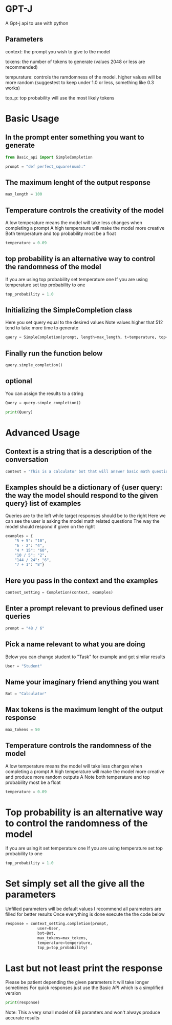 # GPT-J
A Gpt-j api to use with python

## Parameters
context: the prompt you wish to give to the model

tokens: the number of tokens to generate (values 2048 or less are recommended)

tempurature: controls the ramdomness of the model. higher values will be more random (suggestest to keep under 1.0 or less, something like 0.3 works)

top_p: top probability will use the most likely tokens

# Basic Usage

## In the prompt enter something you want to generate

```python
from Basic_api import SimpleCompletion

prompt = "def perfect_square(num):"
```

## The maximum lenght of the output response
```python
max_length = 100
```

## Temperature controls the creativity of the model

A low temperature means the model will take less changes when completing a prompt
A high temperature will make the model more creative
Both temperature and top probability most be a float

```python
temperature = 0.09
```

## top probability is an alternative way to control the randomness of the model
If you are using top probability set temperature one
If you are using temperature set top probability to one

```python
top_probability = 1.0
```

## Initializing the SimpleCompletion class
Here you set query equal to the desired values
Note values higher that 512 tend to take more time to generate

```python
query = SimpleCompletion(prompt, length=max_length, t=temperature, top=top_probability)
```

## Finally run the function below

```python
query.simple_completion()
```

## optional
You can assign the results to a string
```python
Query = query.simple_completion()

print(Query)
```

# Advanced Usage 

## Context is a string that is a description of the conversation

```python
context = "This is a calculator bot that will answer basic math questions"
```

## Examples should be a dictionary of {user query: the way the model should respond to the given query} list of examples
Queries are to the left while target responses should be to the right
Here we can see the user is asking the model math related questions
The way the model should respond if given on the right

```python
examples = {
    "5 + 5": "10",
    "6 - 2": "4",
    "4 * 15": "60",
    "10 / 5": "2",
    "144 / 24": "6",
    "7 + 1": "8"}
```

## Here you pass in the context and the examples
```python
context_setting = Completion(context, examples)
```

## Enter a prompt relevant to previous defined user queries
```python
prompt = "48 / 6"
```

## Pick a name relevant to what you are doing

Below you can change student to "Task" for example and get similar results
```python
User = "Student"
```
## Name your imaginary friend anything you want

```python
Bot = "Calculator"
```

## Max tokens is the maximum lenght of the output response
```python
max_tokens = 50
```

## Temperature controls the randomness of the model
A low temperature means the model will take less changes when completing a prompt
A high temperature will make the model more creative and produce more random outputs
A Note both temperature and top probability most be a float

```python
temperature = 0.09
```

# Top probability is an alternative way to control the randomness of the model
If you are using it set temperature one
If you are using temperature set top probability to one

```python
top_probability = 1.0
```

# Set simply set all the give all the parameters
Unfilled parameters will be default values
I recommend all parameters are filled for better results
Once everything is done execute the the code below

```python
response = context_setting.completion(prompt,
              user=User,
              bot=Bot,
              max_tokens=max_tokens,
              temperature=temperature,
              top_p=top_probability)
```

# Last but not least print the response
Please be patient depending the given parameters it will take longer sometimes
For quick responses just use the Basic API which is a simplified version

```python
print(response)
```

Note: This a very small model of 6B paramters and won't always produce accurate results
